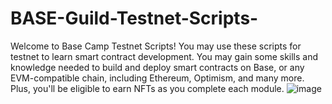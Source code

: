 # BASE-Guild-Testnet-Scripts-
Welcome to Base Camp Testnet Scripts! You may use these scripts for testnet to learn smart contract development. You may gain some skills and knowledge needed to build and deploy smart contracts on Base, or any EVM-compatible chain, including Ethereum, Optimism, and many more. Plus, you'll be eligible to earn NFTs as you complete each module. 
![image](https://github.com/eossweden/BASE-Guild-Testnet-Scripts-/assets/39768407/eb10862f-2559-46a2-824f-be7151950811)
